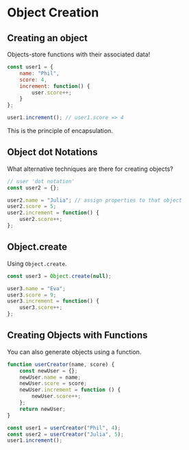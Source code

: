 # Object Creation

## Creating an object

Objects-store functions with their associated data!

```js
const user1 = {
    name: "Phil",
    score: 4,
    increment: function() {
        user.score++;
    }
};

user1.increment(); // user1.score => 4
```

This is the principle of encapsulation.

## Object dot Notations

What alternative techniques are there for creating objects?

```js
// user 'dot notation'
const user2 = {};

user2.name = "Julia"; // assign properties to that object
user2.score = 5;
user2.increment = function() {
    user2.score++;
};
```

## Object.create

Using `Object.create`.

```js
const user3 = Object.create(null);

user3.name = "Eva";
user3.score = 9;
user3.increment = function() {
    user3.score++;
};
```

## Creating Objects with Functions

You can also generate objects using a function.

```js
function userCreator(name, score) {
    const newUser = {};
    newUser.name = name;
    newUser.score = score;
    newUser.increment = function () {
        newUser.score++;
    };
    return newUser;
}

const user1 = userCreator("Phil", 4);
const user2 = userCreator("Julia", 5);
user1.increment();
```


